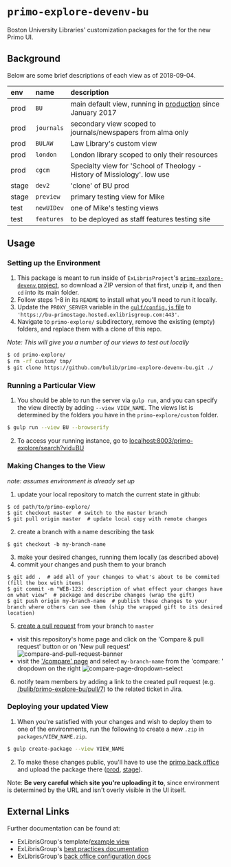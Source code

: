 # `primo-explore-devenv-bu`

Boston University Libraries' customization packages for the for the new Primo UI.

## Background

Below are some brief descriptions of each view as of 2018-09-04.

|env |name|description|
|:---|:---|:----------|
|prod|`BU`|main default view, running in [production](http://buprimo.hosted.exlibrisgroup.com/primo-explore/search?vid=BU) since January 2017|
|prod|`journals`|secondary view scoped to journals/newspapers from alma only|
|prod|`BULAW`|Law Library's custom view|
|prod|`london`|London library scoped to only their resources|
|prod|`cgcm`|Specialty view for 'School of Theology - History of Missiology'. low use|
|stage|`dev2`|'clone' of BU prod|
|stage|`preview`|primary testing view for Mike|
|test|`newUIDev`|one of Mike's testing views|
|test|`features`|to be deployed as staff features testing site|

## Usage

### Setting up the Environment

1. This package is meant to run inside of `ExLibrisProject`'s [`primo-explore-devenv` project](https://github.com/ExLibrisGroup/primo-explore-devenv/), so
  download a ZIP version of that first, unzip it, and then `cd` into its main folder.
2. Follow steps 1-8 in its `README` to install what you'll need to run it locally.
3. Update the `PROXY_SERVER` variable in the [`gulf/config.js` file](https://github.com/ExLibrisGroup/primo-explore-devenv/blob/master/gulp/config.js#L150)
  to `'https://bu-primostage.hosted.exlibrisgroup.com:443'`.
4. Navigate to `primo-explore/` subdirectory, remove the existing (empty) folders, and replace them with a clone of this repo. 

_Note: This will give you a number of our views to test out locally_
```bash 
$ cd primo-explore/
$ rm -rf custom/ tmp/
$ git clone https://github.com/bulib/primo-explore-devenv-bu.git ./
```

### Running a Particular View

1. You should be able to run the server via `gulp run`, and you can specify the view directly by adding `--view VIEW_NAME`. 
  The views list is determined by the folders you have in the `primo-explore/custom` folder.
```bash
$ gulp run --view BU --browserify
```
2. To access your running instance, go to [localhost:8003/primo-explore/search?vid=BU](http://localhost:8003/primo-explore/search?vid=BU&sortby=rank&lang=en_US)

### Making Changes to the View

_note: assumes environment is already set up_

1. update your local repository to match the current state in github:
```
$ cd path/to/primo-explore/
$ git checkout master  # switch to the master branch
$ git pull origin master  # update local copy with remote changes 
```
2. create a branch with a name describing the task
```
$ git checkout -b my-branch-name
```
3. make your desired changes, running them locally (as described above)
4. commit your changes and push them to your branch
```
$ git add .  # add all of your changes to what's about to be commited (fill the box with items)
$ git commit -m "WEB-123: description of what effect your changes have on what view"  # package and describe changes (wrap the gift)
$ git push origin my-branch-name  # publish these changes to your branch where others can see them (ship the wrapped gift to its desired location)
```
5. [create a pull request](https://github.com/bulib/primo-explore-bu/compare) from your branch to `master`
- visit this repository's home page and click on the 'Compare & pull request' button or on 'New pull request'
![compare-and-pull-request-banner](https://user-images.githubusercontent.com/5565284/50294604-41d0c900-0444-11e9-9fa4-66f3e0cbd11a.png)
- visit the ['/compare' page](https://github.com/bulib/primo-explore-bu/compare) and select `my-branch-name` from the 'compare: ' dropdown on the right
![compare-page-dropdown-select](https://user-images.githubusercontent.com/5565284/50294823-bd327a80-0444-11e9-80fd-bc812e81a671.png)
6. notify team members by adding a link to the created pull request (e.g. [/bulib/primo-explore-bu/pull/7](https://github.com/bulib/primo-explore-bu/pull/7)) to the related ticket in Jira.

### Deploying your updated View

1. When you're satisfied with your changes and wish to deploy them to one of the environments, run the following to 
  create a new `.zip` in `packages/VIEW_NAME.zip`. 
```bash 
$ gulp create-package --view VIEW_NAME
``` 
2. To make these changes public, you'll have to use the [primo back office](https://knowledge.exlibrisgroup.com/Primo/Product_Documentation/060Back_Office_Guide/060Configuring_Primo%E2%80%99s_Front_End/020Views_Wizard) 
  and upload the package there ([prod](http://buprimo.hosted.exlibrisgroup.com:1601/primo_publishing/admin/acegilogin.jsp), 
  [stage](http://bu-primostage.hosted.exlibrisgroup.com:1601/primo_publishing/admin/acegilogin.jsp)). 

Note: **Be very careful which site you're uploading it to**, since environment is determined by the URL and isn't overly 
  visible in the UI itself. 

## External Links

Further documentation can be found at:
- ExLibrisGroup's template/[example view](https://github.com/ExLibrisGroup/primo-explore-package)
- ExLibrisGroup's [best practices documentation](http://knowledge.exlibrisgroup.com/Primo/Product_Documentation/New_Primo_Interface/New_UI_Customization_-_Best_Practices)
- ExLibrisGroup's [back office configuration docs](http://knowledge.exlibrisgroup.com/Primo/Product_Documentation/New_Primo_Interface/Back_Office_Configuration_for_New_UI) 
